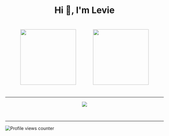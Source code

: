 <h1 align="center">Hi 👋, I'm Levie</h1>
<p align="center">
	<img src="https://github-readme-stats.vercel.app/api?username=Naht911&show_icons=true&count_private=true&hide_border=true&theme=tokyonight" align="center" style="height: 177px; padding: 25px" />
	<img src="https://github-readme-stats.vercel.app/api/top-langs/?username=Naht911&hide_border=true&layout=compact&theme=tokyonight" align="center" style="height: 177px; padding: 25px" />
</p>
<hr>
<p align="center">
	<img src="https://github-readme-streak-stats.herokuapp.com/?user=naht911&theme=github-dark-blue&date_format=%5BY.%5Dn.j" align="center"/>

</p>
<br />
<hr>

![Profile views counter](https://komarev.com/ghpvc/?username=Naht911&&style=for-the-badge&label=LEVIE%27s+VIEWS&color=70a5fd)
